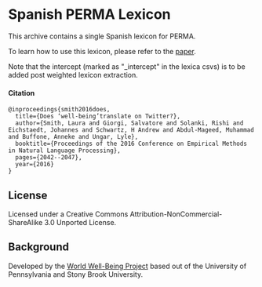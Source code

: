 # Spanish PERMA Lexicon

This archive contains a single Spanish lexicon for PERMA.

To learn how to use this lexicon, please refer to the [paper](http://wwbp.org/publications.html#p91). 

Note that the intercept (marked as "_intercept" in the lexica csvs)
is to be added post weighted lexicon extraction.


#### Citation

```
@inproceedings{smith2016does,
  title={Does ‘well-being’translate on Twitter?},
  author={Smith, Laura and Giorgi, Salvatore and Solanki, Rishi and Eichstaedt, Johannes and Schwartz, H Andrew and Abdul-Mageed, Muhammad and Buffone, Anneke and Ungar, Lyle},
  booktitle={Proceedings of the 2016 Conference on Empirical Methods in Natural Language Processing},
  pages={2042--2047},
  year={2016}
}
```

## License

Licensed under a Creative Commons Attribution-NonCommercial-ShareAlike 3.0 Unported License.

## Background

Developed by the [World Well-Being Project](https://www.wwbp.org) based out of the University of Pennsylvania and Stony Brook University.